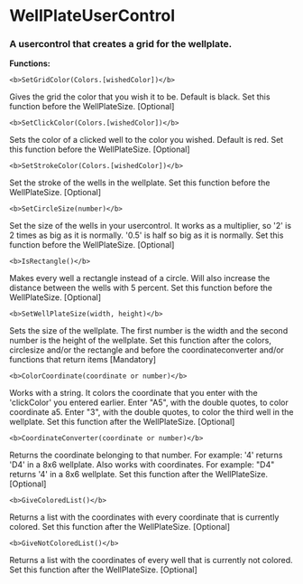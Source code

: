 # WellPlateUserControl

<h3>A usercontrol that creates a grid for the wellplate.</h3>

<b>Functions:</b>
```
<b>SetGridColor(Colors.[wishedColor])</b> 
```
Gives the grid the color that you wish it to be. Default is black.
Set this function before the WellPlateSize.
[Optional]
```
<b>SetClickColor(Colors.[wishedColor])</b>
```
Sets the color of a clicked well to the color you wished. Default is red. 
Set this function before the WellPlateSize.
[Optional]
```
<b>SetStrokeColor(Colors.[wishedColor])</b>
```
Set the stroke of the wells in the wellplate.
Set this function before the WellPlateSize.
[Optional]
```
<b>SetCircleSize(number)</b>
```
Set the size of the wells in your usercontrol. It works as a multiplier, so '2' is 2 times as big as it is normally.
'0.5' is half so big as it is normally.
Set this function before the WellPlateSize.
[Optional]
```
<b>IsRectangle()</b>
```
Makes every well a rectangle instead of a circle. Will also increase the distance between the wells with 5 percent.
Set this function before the WellPlateSize.
[Optional]
```
<b>SetWellPlateSize(width, height)</b>
```
Sets the size of the wellplate. The first number is the width and the second number is the height of the wellplate. 
Set this function after the colors, circlesize and/or the rectangle and before the coordinateconverter and/or functions that return items
[Mandatory]
```
<b>ColorCoordinate(coordinate or number)</b>
```
Works with a string. It colors the coordinate that you enter with the 'clickColor' you entered earlier. 
Enter "A5", with the double quotes, to color coordinate a5. Enter "3", with the double quotes, to color the third well in the wellplate.
Set this function after the WellPlateSize.
[Optional]
```
<b>CoordinateConverter(coordinate or number)</b>
```
Returns the coordinate belonging to that number. For example: '4' returns 'D4' in a 8x6 wellplate.
Also works with coordinates. For example: "D4" returns '4' in a 8x6 wellplate.
Set this function after the WellPlateSize.
[Optional]
```
<b>GiveColoredList()</b>
```
Returns a list with the coordinates with every coordinate that is currently colored.
Set this function after the WellPlateSize.
[Optional]
```
<b>GiveNotColoredList()</b>
```
Returns a list with the coordinates of every well that is currently not colored.
Set this function after the WellPlateSize.
[Optional]
